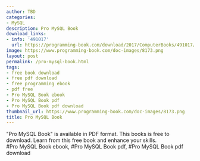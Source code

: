 ```yaml
---
author: TBD
categories:
- MySQL
description: Pro MySQL Book
download_links:
- info: '491017'
  url: https://programming-book.com/download/2017/ComputerBooks/491017/Pro MySQL.pdf
image: https://www.programming-book.com/doc-images/8173.png
layout: post
permalink: /pro-mysql-book.html
tags:
- free book download
- free pdf download
- free programming ebook
- pdf free
- Pro MySQL Book ebook
- Pro MySQL Book pdf
- Pro MySQL Book pdf download
thumbnail_url: https://www.programming-book.com/doc-images/8173.png
title: Pro MySQL Book
---
```


 
<div class="item-desc text-justify">
  "Pro MySQL Book" is available in PDF format. This books is free to download. Learn from this free book and enhance your skills.
  <br>
  #Pro MySQL Book ebook, #Pro MySQL Book pdf, #Pro MySQL Book pdf download
</div>